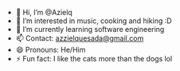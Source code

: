 - 👋 Hi, I’m @Azielq
- 👀 I’m interested in music, cooking and hiking :D
- 🌱 I’m currently learning software engineering 
- 📫 Contact: azzielquesada@gmail.com
- 😄 Pronouns: He/Him
- ⚡ Fun fact: I like the cats more than the dogs lol
<!---
Azielq/Azielq is a ✨ special ✨ repository because its `README.md` (this file) appears on your GitHub profile.
You can click the Preview link to take a look at your changes.
--->
